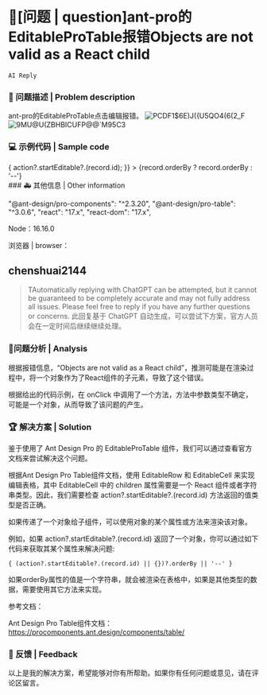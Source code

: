 # 🧐[问题 | question]ant-pro的EditableProTable报错Objects are not valid as a React child

`AI Reply`

### 🧐 问题描述 | Problem description

ant-pro的EditableProTable点击编辑报错。
![PCDF1$6E)J({U5QO4(6(2_F](https://user-images.githubusercontent.com/25977556/223652819-7efcf049-e6d3-4e73-9e5a-3e116619d30f.png)
![9MU@U(ZBHBICUFP@@`M95C3](https://user-images.githubusercontent.com/25977556/223652843-d4ac821f-128c-4fd7-9ed3-322b0f6bec12.png)

### 💻 示例代码 | Sample code

<!--
一个最小可重现的代码，让开发者可以快速的定位问题
A minimal reproducible code that allows developers to quickly locate problems
-->
<div className="table-operation">
					<a
						key="editable"
						onClick={() => {
							action?.startEditable?.(record.id);
						}}
					>
						{record.orderBy ? record.orderBy : '--'}
					</a>
				</div>
### 🚑 其他信息 | Other information

<!--
如截图等其他信息可以贴在这里
Other information such as screenshots can be posted here
-->

"@ant-design/pro-components": "^2.3.20",
"@ant-design/pro-table": "^3.0.6",
"react": "17.x",
"react-dom": "17.x",

Node：16.16.0

浏览器 | browser：

## chenshuai2144

> TAutomatically replying with ChatGPT can be attempted, but it cannot be guaranteed to be completely accurate and may not fully address all issues. Please feel free to reply if you have any further questions or concerns.
> 此回复基于 ChatGPT 自动生成，可以尝试下方案，官方人员会在一定时间后继续继续处理。

### 🤔问题分析 | Analysis

根据报错信息，“Objects are not valid as a React child”，推测可能是在渲染过程中，将一个对象作为了React组件的子元素，导致了这个错误。

根据给出的代码示例，在 onClick 中调用了一个方法，方法中参数类型不确定，可能是一个对象，从而导致了该问题的产生。

### 🏆 解决方案 | Solution

鉴于使用了 Ant Design Pro 的 EditableProTable 组件，我们可以通过查看官方文档来尝试解决这个问题。

根据Ant Design Pro Table组件文档，使用 EditableRow 和 EditableCell 来实现编辑表格，其中 EditableCell 中的 children 属性需要是一个 React 组件或者字符串类型。因此，我们需要检查 action?.startEditable?.(record.id) 方法返回的值类型是否正确。

如果传递了一个对象给子组件，可以使用对象的某个属性或方法来渲染该对象。

例如，如果 action?.startEditable?.(record.id) 返回了一个对象，你可以通过如下代码来获取其某个属性来解决问题:

```
{ (action?.startEditable?.(record.id) || {})?.orderBy || '--' }
```

如果orderBy属性的值是一个字符串，就会被渲染在表格中，如果是其他类型的数据，需要使用其它方法来实现。

参考文档：

Ant Design Pro Table组件文档： https://procomponents.ant.design/components/table/

### 🌵 反馈 | Feedback

以上是我的解决方案，希望能够对你有所帮助。如果你有任何问题或意见，请在评论区留言。
